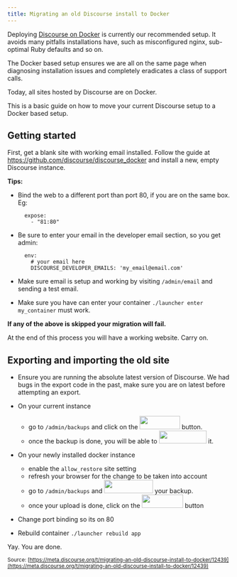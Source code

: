 ```yaml
---
title: Migrating an old Discourse install to Docker
---
```


Deploying [Discourse on Docker][1] is currently our recommended setup. It avoids many pitfalls installations have, such as misconfigured nginx, sub-optimal Ruby defaults and so on. 

The Docker based setup ensures we are all on the same page when diagnosing installation issues and completely eradicates a class of support calls. 

Today, all sites hosted by Discourse are on Docker. 

This is a basic guide on how to move your current Discourse setup to a Docker based setup.

## Getting started

First, get a blank site with working email installed. Follow the guide at https://github.com/discourse/discourse_docker and install a new, empty Discourse instance.

**Tips:** 

- Bind the web to a different port than port 80, if you are on the same box. Eg:

        expose:
          - "81:80"

- Be sure to enter your email in the developer email section, so you get admin:

        env:
          # your email here
          DISCOURSE_DEVELOPER_EMAILS: 'my_email@email.com'


- Make sure email is setup and working by visiting `/admin/email` and sending a test email.

- Make sure you have can enter your container `./launcher enter my_container` must work. 

**If any of the above is skipped your migration will fail.**

At the end of this process you will have a working website. Carry on.


## Exporting and importing the old site

- Ensure you are running the absolute latest version of Discourse. We had bugs in the export code in the past, make sure you are on latest before attempting an export.

- On your current instance
  - go to `/admin/backups` and click on the <img src="//discourse-meta.s3-us-west-1.amazonaws.com/original/2X/f/f5dd33b5ebbbe0cc554a4486487ff0c1108cd687.png" width="91" height="30"> button.
  - once the backup is done, you will be able to <img src="//discourse-meta.s3-us-west-1.amazonaws.com/original/2X/8/82911e76f5785a0437566e41a396288f8370b166.png" width="107" height="29"> it.

- On your newly installed docker instance
  - enable the `allow_restore` site setting
  - refresh your browser for the change to be taken into account
  - go to `/admin/backups` and <img src="//discourse-meta.s3-us-west-1.amazonaws.com/original/2X/4/4df78a685ecacb079216ac00ea94dc4e96d125af.png" width="110" height="30"> your backup.
  - once your upload is done, click on the <img src="//discourse-meta.s3-us-west-1.amazonaws.com/original/2X/8/8afc490e0d2c764e58085058928bab112d003684.png" width="93" height="30"> button


- Change port binding so its on 80

- Rebuild container `./launcher rebuild app`

Yay. You are done. 

  [1]: https://github.com/discourse/discourse_docker

<small class="documentation-source">Source: [https://meta.discourse.org/t/migrating-an-old-discourse-install-to-docker/12439](https://meta.discourse.org/t/migrating-an-old-discourse-install-to-docker/12439)</small>
